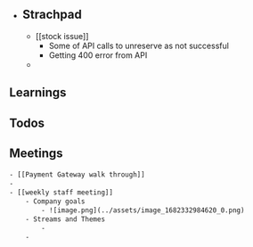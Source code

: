 - ## Strachpad
	- [[stock issue]]
		- Some of API calls to unreserve as not successful
		- Getting 400 error from API
	-
## Learnings
## Todos
## Meetings
	- [[Payment Gateway walk through]]
	-
	- [[weekly staff meeting]]
		- Company goals
			- ![image.png](../assets/image_1682332984620_0.png)
		- Streams and Themes
			-
		-